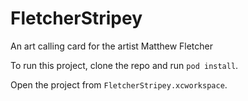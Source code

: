 # FletcherStripey
An art calling card for the artist Matthew Fletcher

To run this project, clone the repo and run `pod install`.

Open the project from `FletcherStripey.xcworkspace`.
